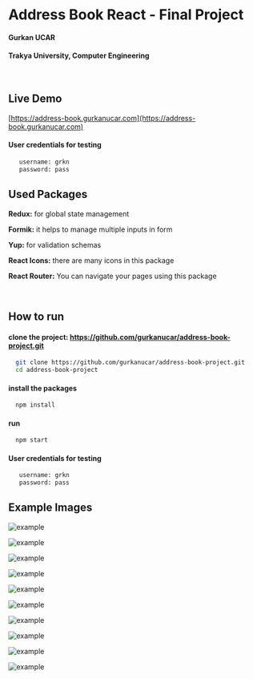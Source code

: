 # Address Book React - Final Project

#### Gurkan UCAR

#### Trakya University, Computer Engineering

&nbsp;

## Live Demo

[https://address-book.gurkanucar.com](https://address-book.gurkanucar.com)

#### User credentials for testing

```bash
   username: grkn
   password: pass
```

## Used Packages

**Redux:** for global state management

**Formik:** it helps to manage multiple inputs in form

**Yup:** for validation schemas

**React Icons:** there are many icons in this package

**React Router:** You can navigate your pages using this package

&nbsp;

## How to run

#### clone the project: https://github.com/gurkanucar/address-book-project.git

```bash
  git clone https://github.com/gurkanucar/address-book-project.git
  cd address-book-project
```

#### install the packages

```bash
  npm install
```

#### run

```bash
  npm start
```

#### User credentials for testing

```bash
   username: grkn
   password: pass
```

## Example Images

![example](./images/ex1.png)

![example](./images/ex2.png)

![example](./images/ex3.png)

![example](./images/ex4.png)

![example](./images/ex5.png)

![example](./images/ex6.png)

![example](./images/ex7.png)

![example](./images/ex8.png)

![example](./images/ex9.png)

![example](./images/ex10.png)
